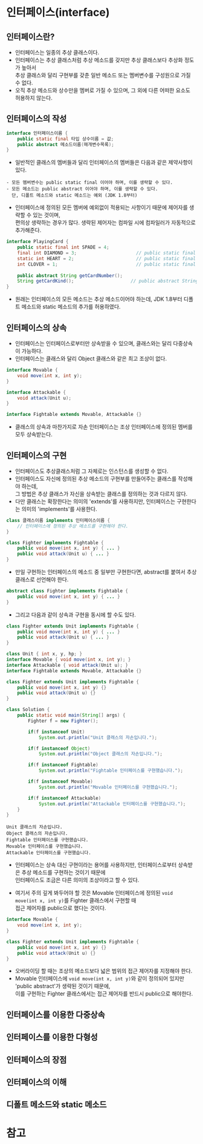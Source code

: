# 인터페이스(interface)

## 인터페이스란?

* 인터페이스는 일종의 추상 클래스이다.
* 인터페이스는 추상 클래스처럼 추상 메소드를 갖지만 추상 클래스보다 추상화 정도가 높아서  
  추상 클래스와 달리 구현부를 갖춘 일반 메소드 또는 멤버변수를 구성원으로 가질 수 없다.
* 오직 추상 메소드와 상수만을 멤버로 가질 수 있으며, 그 외에 다른 어떠한 요소도 허용하지 않는다.

## 인터페이스의 작성

```java
interface 인터페이스이름 {
    public static final 타입 상수이름 = 값;
    public abstract 메소드이름(매개변수목록);
}
```

* 일반적인 클래스의 멤버들과 달리 인터페이스의 멤버들은 다음과 같은 제약사항이 있다.

```
- 모든 멤버변수는 public static final 이어야 하며, 이를 생략할 수 있다.
- 모든 메소드는 public abstract 이어야 하며, 이를 생략할 수 있다.
  단, 디폴트 메소드와 static 메소드는 예외 (JDK 1.8부터)
```

* 인터페이스에 정의된 모든 멤버에 예외없이 적용되는 사항이기 때문에 제어자를 생략할 수 있는 것이며,  
  편의상 생략하는 경우가 많다. 생략된 제어자는 컴파일 시에 컴파일러가 자동적으로 추가해준다.

```java
interface PlayingCard {
    public static final int SPADE = 4;
    final int DIAMOND = 3;                      // public static final int DIAMOND = 3;
    static int HEART = 2;                       // public static final int HEART = 2;
    int CLOVER = 1;                             // public static final int CLOVER = 1;
    
    public abstract String getCardNumber();
    String getCardKind();                     // public abstract String getCardKind();
}
```

* 원래는 인터페이스의 모든 메소드는 추상 메소드이어야 하는데, JDK 1.8부터 디폴트 메소드와 static 메소드의 추가를 허용하였다.

## 인터페이스의 상속

* 인터페이스는 인터페이스로부터만 상속받을 수 있으며, 클래스와는 달리 다중상속이 가능하다.
* 인터페이스는 클래스와 달리 Object 클래스와 같은 최고 조상이 없다.

```java
interface Movable {
    void move(int x, int y);
}

interface Attackable {
    void attack(Unit u);
}

interface Fightable extends Movable, Attackable {}
```

* 클래스의 상속과 마찬가지로 자손 인터페이스는 조상 인터페이스에 정의된 멤버를 모두 상속받는다.

## 인터페이스의 구현

* 인터페이스도 추상클래스처럼 그 자체로는 인스턴스를 생성할 수 없다.
* 인터페이스도 자신에 정의된 추상 메소드의 구현부를 만들어주는 클래스를 작성해야 하는데,  
  그 방법은 추상 클래스가 자신을 상속받는 클래스를 정의하는 것과 다르지 않다.
* 다만 클래스는 확장한다는 의미의 'extends'를 사용하지만, 인터페이스는 구현한다는 의미의 'implements'를 사용한다.

```java
class 클래스이름 implements 인터페이스이름 {
    // 인터페이스에 정의된 추상 메소드를 구현해야 한다.
}

class Fighter implements Fightable {
    public void move(int x, int y) { ... }
    public void attack(Unit u) { ... }
}
```

* 만일 구현하는 인터페이스의 메소드 중 일부만 구현한다면, abstract를 붙여서 추상 클래스로 선언해야 한다.

```java
abstract class Fighter implements Fightable {
    public void move(int x, int y) { ... }
}
```

* 그리고 다음과 같이 상속과 구현을 동시에 할 수도 있다.

```java
class Fighter extends Unit implements Fightable {
    public void move(int x, int y) { ... }
    public void attack(Unit u) { ... }
}
```

```java
class Unit { int x, y, hp; }
interface Movable { void move(int x, int y); }
interface Attackable { void attack(Unit u); }
interface Fightable extends Movable, Attackable {}

class Fighter extends Unit implements Fightable {
    public void move(int x, int y) {}
    public void attack(Unit u) {}
}

class Solution {
    public static void main(String[] args) {
        Fighter f = new Fighter();

        if(f instanceof Unit)
            System.out.println("Unit 클래스의 자손입니다.");

        if(f instanceof Object)
            System.out.println("Object 클래스의 자손입니다.");

        if(f instanceof Fightable)
            System.out.println("Fightable 인터페이스를 구현했습니다.");

        if(f instanceof Movable)
            System.out.println("Movable 인터페이스를 구현했습니다.");

        if(f instanceof Attackable)
            System.out.println("Attackable 인터페이스를 구현했습니다.");
    }
}
```

```
Unit 클래스의 자손입니다.
Object 클래스의 자손입니다.
Fightable 인터페이스를 구현했습니다.
Movable 인터페이스를 구현했습니다.
Attackable 인터페이스를 구현했습니다.
```

* 인터페이스는 상속 대신 구현이라는 용어를 사용하지만, 인터페이스로부터 상속받은 추상 메소드를 구현하는 것이기 때문에  
  인터페이스도 조금은 다른 의미의 조상이라고 할 수 있다.
  
* 여기서 주의 깊게 봐두어야 할 것은 Movable 인터페이스에 정의된 `void move(int x, int y)`를 Fighter 클래스에서 구현할 때  
  접근 제어자를 public으로 했다는 것이다.
  
```java
interface Movable { 
    void move(int x, int y);
}

class Fighter extends Unit implements Fightable {
    public void move(int x, int y) {}
    public void attack(Unit u) {}
}
```

* 오버라이딩 할 때는 조상의 메소드보다 넓은 범위의 접근 제어자를 지정해야 한다.
* Movable 인터페이스에 `void move(int x, int y)`와 같이 정의되어 있지만 'public abstract'가 생략된 것이기 때문에,  
  이를 구현하는 Fighter 클래스에서는 접근 제어자를 반드시 public으로 해야한다.

## 인터페이스를 이용한 다중상속

## 인터페이스를 이용한 다형성

## 인터페이스의 장점

## 인터페이스의 이해

## 디폴트 메소드와 static 메소드

# 참고
